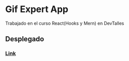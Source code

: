 # Gif Expert App
Trabajado en el curso React(Hooks y Mern) en DevTalles

## Desplegado
### [Link](https://gif-expert-app-js.netlify.app/)
